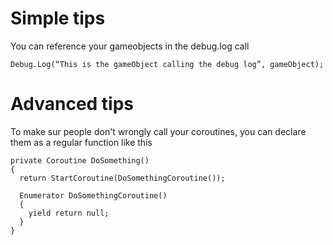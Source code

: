 <H1> Simple tips </H1>

You can reference your gameobjects in the debug.log call
```
Debug.Log(“This is the gameObject calling the debug log”, gameObject);
```


<H1> Advanced tips </H1>

To make sur people don't wrongly call your coroutines, you can declare them as a regular function like this
```
private Coroutine DoSomething()
{
  return StartCoroutine(DoSomethingCoroutine());
  
  Enumerator DoSomethingCoroutine()
  {
    yield return null;
  }
}
```
